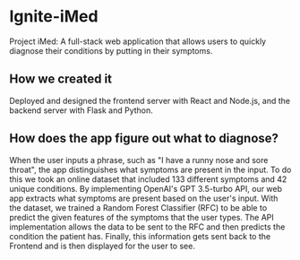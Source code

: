 # Ignite-iMed
Project iMed: A full-stack web application that allows users to quickly diagnose their conditions by putting in their symptoms. 
## How we created it
Deployed and designed the frontend server with React and Node.js, and the backend server with Flask and Python.
## How does the app figure out what to diagnose?
When the user inputs a phrase, such as "I have a runny nose and sore throat", the app distinguishes what symptoms are present in the input. To do this we took an online dataset that included 133 different symptoms and 42 unique conditions. By implementing OpenAI's GPT 3.5-turbo API, our web app extracts what symptoms are present based on the user's input. With the dataset, we trained a Random Forest Classifier (RFC) to be able to predict the given features of the symptoms that the user types. The API implementation allows the data to be sent to the RFC and then predicts the condition the patient has. Finally, this information gets sent back to the Frontend and is then displayed for the user to see.
